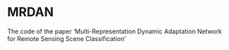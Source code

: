 # MRDAN
The code of the paper ‘Multi-Representation Dynamic Adaptation Network for Remote Sensing Scene Classification’
